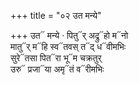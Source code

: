 +++
title = "०२ उत मन्ये"

+++
उत᳓ मन्ये · पितु᳓र् अद्रु᳓हो म᳓नो  
मातु᳓र् म᳓हि स्व᳓तवस् त᳓द् ध᳓वीमभिः  
सुरे᳓तसा पित᳓रा भू᳓म चक्रतुर्  
उरु᳓ प्रजा᳓या अमृ᳓तं व᳓रीमभिः